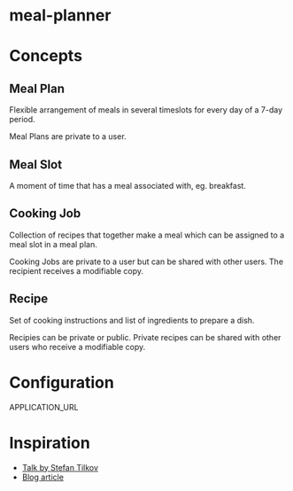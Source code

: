 # meal-planner

# Concepts

## Meal Plan
Flexible arrangement of meals in several timeslots for every day of a 7-day period.

Meal Plans are private to a user.

## Meal Slot
A moment of time that has a meal associated with, eg. breakfast. 

## Cooking Job
Collection of recipes that together make a meal which can be assigned to a meal slot in a meal plan.

Cooking Jobs are private to a user but can be shared with other users. The recipient receives a modifiable copy.

## Recipe
Set of cooking instructions and list of ingredients to prepare a dish.

Recipies can be private or public. Private recipes can be shared with other users who receive a modifiable copy.

# Configuration

APPLICATION_URL

# Inspiration
* [Talk by Stefan Tilkov](https://www.innoq.com/en/talks/2014/12/talk-microservices-modularization-softwarearchitecture-berlin/)
* [Blog article](https://blog.codecentric.de/en/2015/01/self-contained-systems-roca-complete-example-using-spring-boot-thymeleaf-bootstrap/)
